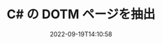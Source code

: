 ---
############################# Static ############################
layout: "auto-gen-merger"
date: 2022-09-19T14:10:58
draft: false
otherformats: dotx epub html mht mhtml odp ods odt one otp ott pdf pps ppsx ppt pptx

############################# Head ############################
head_title: "C# で DOTM ページを抽出"
head_description: "C# の DOTM ファイルからページをすばやく抽出します。ドキュメント マージ API を使用して、選択したページを含む新しいドキュメントを保存します。"

############################# Header ############################
title: "C# の DOTM ページを抽出"
description: "数行の .NET コードで DOTM ページを抽出します。"
bg_image: "https://cms.admin.containerize.com/templates/aspose/App_Themes/V3/images/bg/header1.png"
bg_overlay: false
button:
    enable: true
    icon: "fas fa-arrow-down"
    label: "無料トライアルをダウンロード"
    link: "https://downloads.groupdocs.com/merger/net"

############################# SubMenu ############################
submenu:
    enable: true

    left:
        img_alt: "GroupDocs.Merger for .NET"
        image: "https://cms.admin.containerize.com/templates/groupdocs/images/product-logos/90x90-noborder/groupdocs-merger-net.png"
        product: "GroupDocs.Merger"
        platform: ".NET"

    middle:
        button:

            # button loop
            - link: "https://apireference.groupdocs.com/merger/net"
              text: "API リファレンス"

            # button loop
            - link: "https://github.com/groupdocs-merger"
              text: "コード例"

            # button loop
            - link: "https://products.groupdocs.app/merger/family"
              text: "ライブデモ"

            # button loop
            - link: "https://purchase.groupdocs.com/pricing/merger/net"
              text: "価格"

    right:
        link_download: "https://downloads.groupdocs.com/merger"
        link_learn: "https://docs.groupdocs.com/merger/net"
        link_buy: "https://purchase.groupdocs.com"

############################# About ############################
about:
    enable: true
    title: "GroupDocs.Merger for .NET API について"
    content: |
        [GroupDocs.Merger for .NET](/ja/merger/net/) は、PDF、Microsoft Office (Word、Excel、PowerPoint 、OneNote)、OpenDocument、HTML、画像、および .NET アプリケーション内のその他多数。コードを数行追加するだけで、ドキュメント内のページの移動、削除、回転、交換、抽出、向きの変更など、いくつかのドキュメント操作を実行できます。ドキュメント マージ API は、ドキュメント ページの画像としてのプレビューもサポートしており、ページ上のドキュメント構造、フォーマット、およびコンテンツを分析します。
        
        GroupDocs.Merger API は、ファイル ページの抽出機能を必要とする企業向けソリューションに最適です。これらの API は、.NET Framework, .NET Standard, .NET Core, Mono を含むすべての主要なオペレーティング システムとプラットフォームで十分にサポートされています。

############################# Steps ############################
steps:
    enable: true
    title_left: ".NET で DOTM ファイル ページを抽出"
    content_left: |
        [GroupDocs.Merger for .NET](/ja/merger/net/) により、C# 開発者は DOTM ファイルから目的のページを簡単に抽出して、次のように保存できます。いくつかの簡単な手順を実行して、選択したページを含む新しいファイルを作成します。
        
        * 結果のドキュメントに表示されるページ番号で **ExtractOptions** を初期化します。
        * **Merger** の新しいインスタンスを作成し、ソース ドキュメント パスをコンストラクター パラメーターとして渡します。
        * **ExtractPages** を呼び出し、**ExtractOptions** オブジェクトを渡します。
        * **Save** を呼び出し、ファイル パスを指定して結果のドキュメントを保存します。

    title_right: "システム要求"
    content_right: |
        GroupDocs.Merger for .NET API は、すべての主要なプラットフォームとオペレーティング システムでサポートされています。以下のコードを実行する前に、システムに次の前提条件がインストールされていることを確認してください。

        * オペレーティング システム: Microsoft Windows、Linux、MacOS
        * 開発環境: Visual Studio, Xamarin, MonoDevelop
        * フレームワーク: .NET Framework, .NET Standard, .NET Core, Mono
        * [NuGet](https://www.nuget.org/packages/groupdocs.merger) から GroupDocs.Merger for .NET の最新バージョンをダウンロードします
         
    code: |
     {{% merger/additional-styles %}}
     {{< merger/code-merger title="C# サンプル コードを使用して DOTM ファイル ページを抽出する方法">}}

        ```csharp    
        // GroupDocs.Merger API を使用して DOTM ファイル ページを抽出します
        // 選択したページ番号で ExtractOptions クラスを初期化する
        ExtractOptions extractOptions = new ExtractOptions(new int[] { 2, 5 });

        // 入力 DOTM ドキュメントで Merger をインスタンス化する
        using (Merger merger = new Merger("input.dotm"))
          {
            // ExtractPages メソッドを呼び出し、それに ExtractOptions オブジェクトを渡します
            merger.ExtractPages(extractOptions);
    
            // Save メソッドを呼び出して、抽出されたページを含む出力ドキュメントを保存します。
            merger.Save("output.dotm");
          }
        ```
     {{< /merger/code-merger >}}

############################# Demos ############################
demos:
    enable: true
    title: "ライブデモ - DOTM ページをオンラインで抽出"
    content: |
       [GroupDocs.Merger Live Demos](https://products.groupdocs.app/splitter/extract-pages/dotm) Web サイトにアクセスして、今すぐ DOTM ファイル ページを抽出します。
       ライブデモには次の利点があります。
        
############################# About Formats ############################
about_formats:
    enable: true

############################# More Formats ############################
more_formats:
    enable: true
    title: "他のドキュメント形式からページを抽出する"
    content: |
        .NET は、ファイル形式と画像の合併と分割の API を文書化しています。以下に示すように、一般的なファイル形式の一部を抽出します。

############################# Back to top ###############################
back_to_top:
    enable: true
---